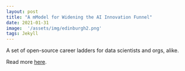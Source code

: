 ```yaml
---
layout: post
title: "A mModel for Widening the AI Innovation Funnel"
date: 2021-01-31
image:  '/assets/img/edinburgh2.png'
tags: Jekyll
---
```


A set of open-source career ladders for data scientists and orgs, alike.

Read more [here](https://towardsdatascience.com/all-things-tend-towards-chaos-a-model-for-widening-the-ai-innovation-funnel-aa5690b086c).
